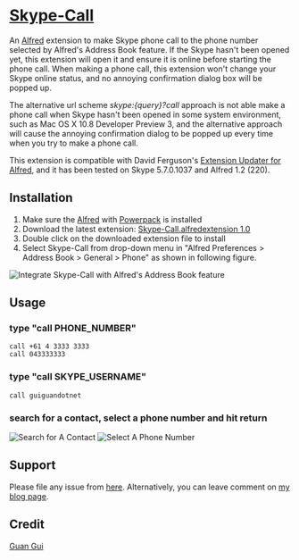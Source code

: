[Skype-Call](http://guiguan.github.com/Skype-Call/)
==========

An [Alfred](http://www.alfredapp.com) extension to make Skype phone call to the phone number selected by Alfred's Address Book feature. If the Skype hasn't been opened yet, this extension will open it and ensure it is online before starting the phone call. When making a phone call, this extension won't change your Skype online status, and no annoying confirmation dialog box will be popped up.

The alternative url scheme *skype:{query}?call* approach is not able make a phone call when Skype hasn't been opened in some system environment, such as Mac OS X 10.8 Developer Preview 3, and the alternative approach will cause the annoying confirmation dialog to be popped up every time when you try to make a phone call.

This extension is compatible with David Ferguson's [Extension Updater for Alfred](http://jdfwarrior.tumblr.com/post/13826478125/extension-updater), and it has been tested on Skype 5.7.0.1037 and Alfred 1.2 (220).

Installation
----------------

1. Make sure the [Alfred](http://www.alfredapp.com) with [Powerpack](http://www.alfredapp.com/powerpack) is installed
2. Download the latest extension: [Skype-Call.alfredextension 1.0](http://www.guiguan.net/downloads/Skype-Call.alfredextension)
3. Double click on the downloaded extension file to install
4. Select Skype-Call from drop-down menu in "Alfred Preferences > Address Book > General > Phone" as shown in following figure.

![Integrate Skype-Call with Alfred's Address Book feature](https://github.com/guiguan/Skype-Call/raw/master/Alfred-Preferences.png)

Usage
----------------

### type "call PHONE_NUMBER"
	call +61 4 3333 3333
	call 043333333

### type "call SKYPE_USERNAME"
	call guiguandotnet

### search for a contact, select a phone number and hit return
![Search for A Contact](https://github.com/guiguan/Skype-Call/raw/master/Search-for-A-Contact.png)
![Select A Phone Number](https://github.com/guiguan/Skype-Call/raw/master/Select-A-Phone-Number.png)

Support
----------------
Please file any issue from [here](https://github.com/guiguan/Skype-Call/issues/new). Alternatively, you can leave comment on [my blog page](http://www.guiguan.net/alfred-extension-skype-call-1-0/).

Credit
----------------
[Guan Gui](http://www.guiguan.net)
